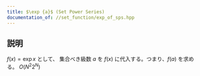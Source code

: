 ```yaml
---
title: $\exp {a}$ (Set Power Series)
documentation_of: //set_function/exp_of_sps.hpp
---
```


## 説明

$f(x) = \exp{x}$ として、 集合べき級数 $a$ を $f(x)$ に代入する。つまり、$f(a)$ を求める。 $O(N^2 2^N)$